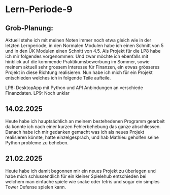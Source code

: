 # Lern-Periode-9
## Grob-Planung:
Aktuell stehe ich mit meinen Noten immer noch etwa gleich wie in der letzten Lernperiode, in den Normalen Modulen habe ich einen Schnitt von 5 und in den ÜK Modulen einen Schnitt von 4.5. Als Projekt für die LP8 habe ich mir folgendes vorgenommen: Und zwar möchte ich ebenfalls mit hinblick auf die kommende Praktikumsbewerbung im Sommer, sowie meinem aktuell sehr grossem Interesse für Finanzen, ein etwas grösseres Projekt in diese Richtung realisieren. Nun habe ich mich für ein Projekt entschieden welches ich in folgende Teile aufteile.

LP8: DesktopApp mit Python und API Anbindungen an verschiede Finanzdaten. LP9: Noch unklar

## 14.02.2025
Heute habe ich hauptsächlich an meinem bestehedenen Programm gearbeit da konnte ich nach einer kurzen Fehlerbehebung das ganze abschliessen. Danach habe ich mir gedanken gemacht was ich als neues Projekt realisieren könnte, hatte einzelgespräch, und hab Mathieu geholfen seine Python probleme zu beheben.

## 21.02.2025
Heute habe ich damit begonnen mir ein neues Projekt zu überlegen und habe mich schlussendlich für ein kleiner Spielehub entschieden bei welchem man einfache spiele wie snake oder tetris und sogar ein simples Tower Defense spielen kann.
